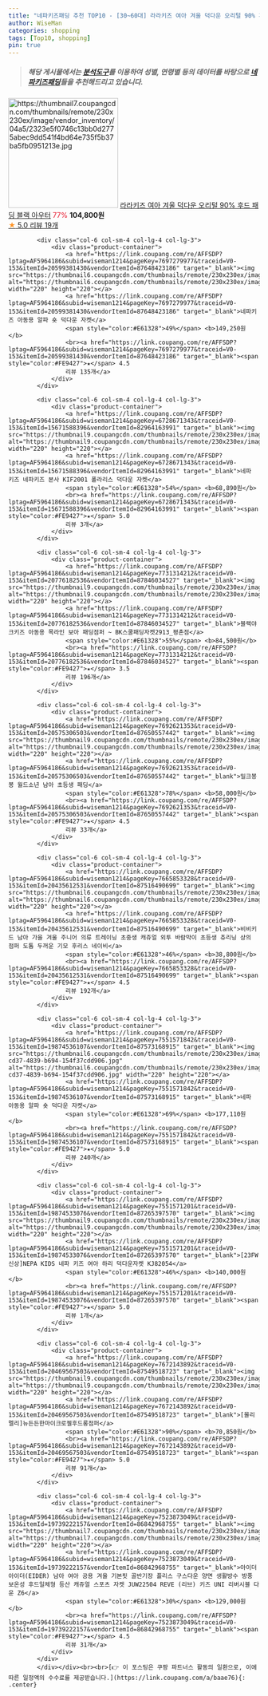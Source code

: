 ```yaml
---
title: "네파키즈패딩 추천 TOP10 - [30~60대] 라라키즈 여아 겨울 덕다운 오리털 90% 후드 패딩 블랙 아우터"
author: WiseMan
categories: shopping
tags: [Top10, shopping]
pin: true
---
```


> ##### 해당 게시물에서는 [**분석도구**](https://itemscout.io/)를 이용하여 **성별**, **연령별** 등의 데이터를 바탕으로 [**네파키즈패딩**](https://link.coupang.com/a/baae76)들을 추천해드리고 있습니다.
<div class="container"><div class="row">
            <div class="col-6 col-sm-4 col-lg-4 col-lg-3">
                <div class="product-container">
                    <a href="https://link.coupang.com/re/AFFSDP?lptag=AF5964186&subid=wiseman1214&pageKey=7749122079&traceid=V0-153&itemId=20868230019&vendorItemId=87935561777" target="_blank"><img src="https://thumbnail7.coupangcdn.com/thumbnails/remote/230x230ex/image/vendor_inventory/04a5/2323e5f0746c13bb0d2775abec9dd541f4bd64e735f5b37ba5fb0951213e.jpg" alt="https://thumbnail7.coupangcdn.com/thumbnails/remote/230x230ex/image/vendor_inventory/04a5/2323e5f0746c13bb0d2775abec9dd541f4bd64e735f5b37ba5fb0951213e.jpg" width="220" height="220"></a>
                    <a href="https://link.coupang.com/re/AFFSDP?lptag=AF5964186&subid=wiseman1214&pageKey=7749122079&traceid=V0-153&itemId=20868230019&vendorItemId=87935561777" target="_blank">라라키즈 여아 겨울 덕다운 오리털 90% 후드 패딩 블랙 아우터</a>
                    <span style="color:#E61328">77%</span> <b>104,800원</b>
                    <br><a href="https://link.coupang.com/re/AFFSDP?lptag=AF5964186&subid=wiseman1214&pageKey=7749122079&traceid=V0-153&itemId=20868230019&vendorItemId=87935561777" target="_blank"><span style="color:#FE9427">★</span> 5.0
                    리뷰 19개</a>
                </div>
            </div>
            
            <div class="col-6 col-sm-4 col-lg-4 col-lg-3">
                <div class="product-container">
                    <a href="https://link.coupang.com/re/AFFSDP?lptag=AF5964186&subid=wiseman1214&pageKey=7697279977&traceid=V0-153&itemId=20599381430&vendorItemId=87648423186" target="_blank"><img src="https://thumbnail6.coupangcdn.com/thumbnails/remote/230x230ex/image/rs_quotation_api/pbbho9rz/972813bb8df847908fcaa78dc1741572.JPG" alt="https://thumbnail6.coupangcdn.com/thumbnails/remote/230x230ex/image/rs_quotation_api/pbbho9rz/972813bb8df847908fcaa78dc1741572.JPG" width="220" height="220"></a>
                    <a href="https://link.coupang.com/re/AFFSDP?lptag=AF5964186&subid=wiseman1214&pageKey=7697279977&traceid=V0-153&itemId=20599381430&vendorItemId=87648423186" target="_blank">네파키즈 아동용 알파 숏 덕다운 자켓</a>
                    <span style="color:#E61328">49%</span> <b>149,250원</b>
                    <br><a href="https://link.coupang.com/re/AFFSDP?lptag=AF5964186&subid=wiseman1214&pageKey=7697279977&traceid=V0-153&itemId=20599381430&vendorItemId=87648423186" target="_blank"><span style="color:#FE9427">★</span> 4.5
                    리뷰 135개</a>
                </div>
            </div>
            
            <div class="col-6 col-sm-4 col-lg-4 col-lg-3">
                <div class="product-container">
                    <a href="https://link.coupang.com/re/AFFSDP?lptag=AF5964186&subid=wiseman1214&pageKey=6728671343&traceid=V0-153&itemId=15671588396&vendorItemId=82964163991" target="_blank"><img src="https://thumbnail9.coupangcdn.com/thumbnails/remote/230x230ex/image/vendor_inventory/1f22/3c2a4dac87609c72ee057ade30baa58e73bd8dbe2d34caf09fde5c4037d6.jpg" alt="https://thumbnail9.coupangcdn.com/thumbnails/remote/230x230ex/image/vendor_inventory/1f22/3c2a4dac87609c72ee057ade30baa58e73bd8dbe2d34caf09fde5c4037d6.jpg" width="220" height="220"></a>
                    <a href="https://link.coupang.com/re/AFFSDP?lptag=AF5964186&subid=wiseman1214&pageKey=6728671343&traceid=V0-153&itemId=15671588396&vendorItemId=82964163991" target="_blank">네파 키즈 네파키즈 본사 KIF2001 폴라리스 덕다운 자켓</a>
                    <span style="color:#E61328">54%</span> <b>68,890원</b>
                    <br><a href="https://link.coupang.com/re/AFFSDP?lptag=AF5964186&subid=wiseman1214&pageKey=6728671343&traceid=V0-153&itemId=15671588396&vendorItemId=82964163991" target="_blank"><span style="color:#FE9427">★</span> 5.0
                    리뷰 3개</a>
                </div>
            </div>
            
            <div class="col-6 col-sm-4 col-lg-4 col-lg-3">
                <div class="product-container">
                    <a href="https://link.coupang.com/re/AFFSDP?lptag=AF5964186&subid=wiseman1214&pageKey=7731314212&traceid=V0-153&itemId=20776182536&vendorItemId=87846034527" target="_blank"><img src="https://thumbnail9.coupangcdn.com/thumbnails/remote/230x230ex/image/vendor_inventory/3b61/6cb7d0e7e611ea1e6c338788be7940e02ef818e9b0b6f980cd93c6505af3.jpg" alt="https://thumbnail9.coupangcdn.com/thumbnails/remote/230x230ex/image/vendor_inventory/3b61/6cb7d0e7e611ea1e6c338788be7940e02ef818e9b0b6f980cd93c6505af3.jpg" width="220" height="220"></a>
                    <a href="https://link.coupang.com/re/AFFSDP?lptag=AF5964186&subid=wiseman1214&pageKey=7731314212&traceid=V0-153&itemId=20776182536&vendorItemId=87846034527" target="_blank">블랙야크키즈 아동용 목라인 보아 패딩점퍼 ~ BK스쿨패딩자켓2913_평촌점</a>
                    <span style="color:#E61328">55%</span> <b>84,500원</b>
                    <br><a href="https://link.coupang.com/re/AFFSDP?lptag=AF5964186&subid=wiseman1214&pageKey=7731314212&traceid=V0-153&itemId=20776182536&vendorItemId=87846034527" target="_blank"><span style="color:#FE9427">★</span> 3.5
                    리뷰 196개</a>
                </div>
            </div>
            
            <div class="col-6 col-sm-4 col-lg-4 col-lg-3">
                <div class="product-container">
                    <a href="https://link.coupang.com/re/AFFSDP?lptag=AF5964186&subid=wiseman1214&pageKey=7692621353&traceid=V0-153&itemId=20575306503&vendorItemId=87650557442" target="_blank"><img src="https://thumbnail9.coupangcdn.com/thumbnails/remote/230x230ex/image/vendor_inventory/3dbe/67548122df4051f25fba325aa94d818b28307ddc840e4c65d176b3f6b63d.jpg" alt="https://thumbnail9.coupangcdn.com/thumbnails/remote/230x230ex/image/vendor_inventory/3dbe/67548122df4051f25fba325aa94d818b28307ddc840e4c65d176b3f6b63d.jpg" width="220" height="220"></a>
                    <a href="https://link.coupang.com/re/AFFSDP?lptag=AF5964186&subid=wiseman1214&pageKey=7692621353&traceid=V0-153&itemId=20575306503&vendorItemId=87650557442" target="_blank">밀크봉봉 월드소년 남아 초등생 패딩</a>
                    <span style="color:#E61328">78%</span> <b>58,000원</b>
                    <br><a href="https://link.coupang.com/re/AFFSDP?lptag=AF5964186&subid=wiseman1214&pageKey=7692621353&traceid=V0-153&itemId=20575306503&vendorItemId=87650557442" target="_blank"><span style="color:#FE9427">★</span> 4.5
                    리뷰 33개</a>
                </div>
            </div>
            
            <div class="col-6 col-sm-4 col-lg-4 col-lg-3">
                <div class="product-container">
                    <a href="https://link.coupang.com/re/AFFSDP?lptag=AF5964186&subid=wiseman1214&pageKey=7665853328&traceid=V0-153&itemId=20435612531&vendorItemId=87516490699" target="_blank"><img src="https://thumbnail6.coupangcdn.com/thumbnails/remote/230x230ex/image/vendor_inventory/37bc/7c8bacbee3b261af534de7eae9e22169fcf608deaa8ae234c3ad9308cd00.jpg" alt="https://thumbnail6.coupangcdn.com/thumbnails/remote/230x230ex/image/vendor_inventory/37bc/7c8bacbee3b261af534de7eae9e22169fcf608deaa8ae234c3ad9308cd00.jpg" width="220" height="220"></a>
                    <a href="https://link.coupang.com/re/AFFSDP?lptag=AF5964186&subid=wiseman1214&pageKey=7665853328&traceid=V0-153&itemId=20435612531&vendorItemId=87516490699" target="_blank">비비키드 남아 가을 겨울 주니어 의류 트레이닝 초중생 캐쥬얼 외투 바람막이 초등생 츄리닝 상의 점퍼 도톰 두꺼운 기모 후리스 네이비</a>
                    <span style="color:#E61328">46%</span> <b>38,800원</b>
                    <br><a href="https://link.coupang.com/re/AFFSDP?lptag=AF5964186&subid=wiseman1214&pageKey=7665853328&traceid=V0-153&itemId=20435612531&vendorItemId=87516490699" target="_blank"><span style="color:#FE9427">★</span> 4.5
                    리뷰 192개</a>
                </div>
            </div>
            
            <div class="col-6 col-sm-4 col-lg-4 col-lg-3">
                <div class="product-container">
                    <a href="https://link.coupang.com/re/AFFSDP?lptag=AF5964186&subid=wiseman1214&pageKey=7551571842&traceid=V0-153&itemId=19874536107&vendorItemId=87573168915" target="_blank"><img src="https://thumbnail6.coupangcdn.com/thumbnails/remote/230x230ex/image/retail/images/2023/10/25/18/3/86f1b540-cd37-4839-b694-154f37cdd906.jpg" alt="https://thumbnail6.coupangcdn.com/thumbnails/remote/230x230ex/image/retail/images/2023/10/25/18/3/86f1b540-cd37-4839-b694-154f37cdd906.jpg" width="220" height="220"></a>
                    <a href="https://link.coupang.com/re/AFFSDP?lptag=AF5964186&subid=wiseman1214&pageKey=7551571842&traceid=V0-153&itemId=19874536107&vendorItemId=87573168915" target="_blank">네파 아동용 알파 숏 덕다운 자켓</a>
                    <span style="color:#E61328">69%</span> <b>177,110원</b>
                    <br><a href="https://link.coupang.com/re/AFFSDP?lptag=AF5964186&subid=wiseman1214&pageKey=7551571842&traceid=V0-153&itemId=19874536107&vendorItemId=87573168915" target="_blank"><span style="color:#FE9427">★</span> 5.0
                    리뷰 240개</a>
                </div>
            </div>
            
            <div class="col-6 col-sm-4 col-lg-4 col-lg-3">
                <div class="product-container">
                    <a href="https://link.coupang.com/re/AFFSDP?lptag=AF5964186&subid=wiseman1214&pageKey=7551571201&traceid=V0-153&itemId=19874533076&vendorItemId=87265397570" target="_blank"><img src="https://thumbnail9.coupangcdn.com/thumbnails/remote/230x230ex/image/vendor_inventory/d600/9ad917bcb4b8dc45c71a819a7254cb7e7d67c720c643e08a989567340ed6.jpg" alt="https://thumbnail9.coupangcdn.com/thumbnails/remote/230x230ex/image/vendor_inventory/d600/9ad917bcb4b8dc45c71a819a7254cb7e7d67c720c643e08a989567340ed6.jpg" width="220" height="220"></a>
                    <a href="https://link.coupang.com/re/AFFSDP?lptag=AF5964186&subid=wiseman1214&pageKey=7551571201&traceid=V0-153&itemId=19874533076&vendorItemId=87265397570" target="_blank">[23FW신상]NEPA KIDS 네파 키즈 여아 하리 덕다운자켓 KJ82054</a>
                    <span style="color:#E61328">46%</span> <b>140,000원</b>
                    <br><a href="https://link.coupang.com/re/AFFSDP?lptag=AF5964186&subid=wiseman1214&pageKey=7551571201&traceid=V0-153&itemId=19874533076&vendorItemId=87265397570" target="_blank"><span style="color:#FE9427">★</span> 5.0
                    리뷰 1개</a>
                </div>
            </div>
            
            <div class="col-6 col-sm-4 col-lg-4 col-lg-3">
                <div class="product-container">
                    <a href="https://link.coupang.com/re/AFFSDP?lptag=AF5964186&subid=wiseman1214&pageKey=7672143892&traceid=V0-153&itemId=20469567503&vendorItemId=87549518723" target="_blank"><img src="https://thumbnail9.coupangcdn.com/thumbnails/remote/230x230ex/image/vendor_inventory/7485/a8c2d981edf80e2bab1c242e51b9bf5d66ef76c89a2029f285de0959fe34.jpg" alt="https://thumbnail9.coupangcdn.com/thumbnails/remote/230x230ex/image/vendor_inventory/7485/a8c2d981edf80e2bab1c242e51b9bf5d66ef76c89a2029f285de0959fe34.jpg" width="220" height="220"></a>
                    <a href="https://link.coupang.com/re/AFFSDP?lptag=AF5964186&subid=wiseman1214&pageKey=7672143892&traceid=V0-153&itemId=20469567503&vendorItemId=87549518723" target="_blank">[몰리멜리]뉴든든한마이크로젤후드롱점퍼</a>
                    <span style="color:#E61328">90%</span> <b>70,850원</b>
                    <br><a href="https://link.coupang.com/re/AFFSDP?lptag=AF5964186&subid=wiseman1214&pageKey=7672143892&traceid=V0-153&itemId=20469567503&vendorItemId=87549518723" target="_blank"><span style="color:#FE9427">★</span> 5.0
                    리뷰 91개</a>
                </div>
            </div>
            
            <div class="col-6 col-sm-4 col-lg-4 col-lg-3">
                <div class="product-container">
                    <a href="https://link.coupang.com/re/AFFSDP?lptag=AF5964186&subid=wiseman1214&pageKey=7523873049&traceid=V0-153&itemId=19739222157&vendorItemId=86842968755" target="_blank"><img src="https://thumbnail7.coupangcdn.com/thumbnails/remote/230x230ex/image/vendor_inventory/265a/5fd92cc54c3864a29c5881656d0312edc39edd929f71f0d021f18f9c5aa2.png" alt="https://thumbnail7.coupangcdn.com/thumbnails/remote/230x230ex/image/vendor_inventory/265a/5fd92cc54c3864a29c5881656d0312edc39edd929f71f0d021f18f9c5aa2.png" width="220" height="220"></a>
                    <a href="https://link.coupang.com/re/AFFSDP?lptag=AF5964186&subid=wiseman1214&pageKey=7523873049&traceid=V0-153&itemId=19739222157&vendorItemId=86842968755" target="_blank">아이더 아이더(EIDER) 남아 여아 공용 겨울 기본핏 골반기장 플리스 구스다운 양면 생활방수 방풍 보온성 후드일체형 등산 캐쥬얼 스포츠 자켓 JUW22504 REVE (리브) 키즈 UNI 리버시블 다운 Z6</a>
                    <span style="color:#E61328">30%</span> <b>129,000원</b>
                    <br><a href="https://link.coupang.com/re/AFFSDP?lptag=AF5964186&subid=wiseman1214&pageKey=7523873049&traceid=V0-153&itemId=19739222157&vendorItemId=86842968755" target="_blank"><span style="color:#FE9427">★</span> 4.5
                    리뷰 31개</a>
                </div>
            </div>
            </div></div><br><br>[👉 이 포스팅은 쿠팡 파트너스 활동의 일환으로, 이에 따른 일정액의 수수료를 제공받습니다.](https://link.coupang.com/a/baae76){: .center}
